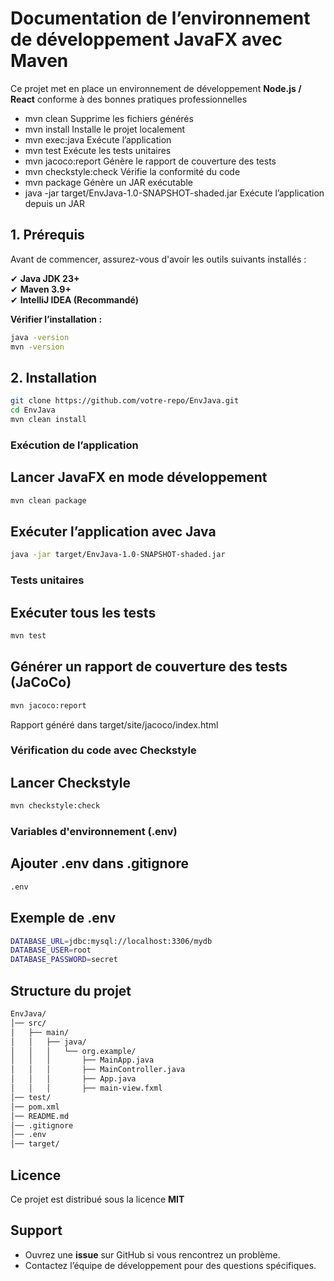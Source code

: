#  Documentation de l’environnement de développement JavaFX avec Maven

Ce projet met en place un environnement de développement **Node.js / React** conforme à des bonnes pratiques professionnelles 


- mvn clean	Supprime les fichiers générés
- mvn install	Installe le projet localement
- mvn exec:java	Exécute l’application
- mvn test	Exécute les tests unitaires
- mvn jacoco:report	Génère le rapport de couverture des tests
- mvn checkstyle:check	Vérifie la conformité du code
- mvn package	Génère un JAR exécutable
- java -jar target/EnvJava-1.0-SNAPSHOT-shaded.jar	Exécute l’application depuis un JAR

## 1. Prérequis

Avant de commencer, assurez-vous d'avoir les outils suivants installés :

✔ **Java JDK 23+**  
✔ **Maven 3.9+**  
✔ **IntelliJ IDEA (Recommandé)**  

**Vérifier l’installation :**
```bash
java -version
mvn -version
```

## 2. Installation

```bash
git clone https://github.com/votre-repo/EnvJava.git
cd EnvJava
mvn clean install
```
### Exécution de l’application
##  Lancer JavaFX en mode développement
```bash
mvn clean package
```

## Exécuter l’application avec Java
```bash
java -jar target/EnvJava-1.0-SNAPSHOT-shaded.jar
```

### Tests unitaires
##  Exécuter tous les tests
  ```bash
 mvn test
 ```

 ## Générer un rapport de couverture des tests (JaCoCo)
 ```bash
mvn jacoco:report
 ```
Rapport généré dans target/site/jacoco/index.html

### Vérification du code avec Checkstyle
##  Lancer Checkstyle

 ```bash
mvn checkstyle:check
  ```

### Variables d'environnement (.env)
##  Ajouter .env dans .gitignore
 ```bash
.env
  ```
## Exemple de .env

 ```bash
DATABASE_URL=jdbc:mysql://localhost:3306/mydb
DATABASE_USER=root
DATABASE_PASSWORD=secret
  ```

## Structure du projet
 ```bash
EnvJava/
│── src/
│   ├── main/
│   │   ├── java/
│   │   │   └── org.example/
│   │   │       ├── MainApp.java
│   │   │       ├── MainController.java
│   │   │       ├── App.java
│   │   │       ├── main-view.fxml
│── test/
│── pom.xml
│── README.md
│── .gitignore
│── .env
│── target/
  ```

## Licence 

Ce projet est distribué sous la licence **MIT**

## Support 

-   Ouvrez une **issue** sur GitHub si vous rencontrez un problème.
-   Contactez l’équipe de développement pour des questions spécifiques.
